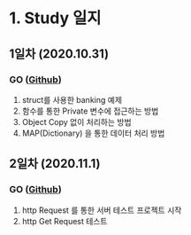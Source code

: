 # 1. Study 일지
## 1일차 (2020.10.31)
### **GO**  ([Github](https://github.com/SunghyunKwon/go))
1. struct를 사용한 banking 예제
2. 함수를 통한 Private 변수에 접근하는 방법
3. Object Copy 없이 처리하는 방법
4. MAP(Dictionary) 을 통한 데이터 처리 방법

## 2일차 (2020.11.1)
### **GO**  ([Github](https://github.com/SunghyunKwon/go))
1. http Request 를 통한 서버 테스트 프로젝트 시작
2. http Get Request 테스트

